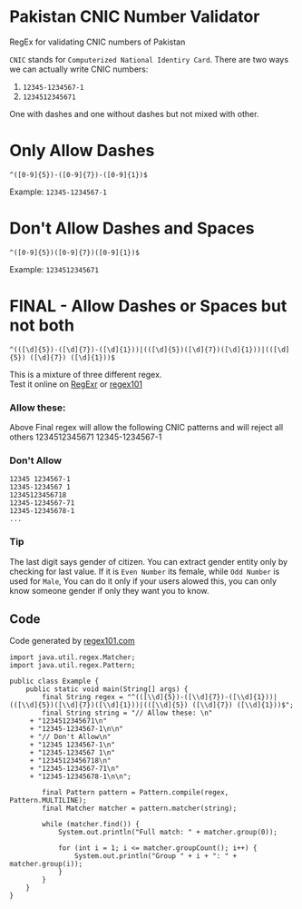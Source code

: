 # Pakistan CNIC Number Validator
RegEx for validating CNIC numbers of Pakistan

`CNIC` stands for `Computerized National Identiry Card`. There are two ways we can actually write CNIC numbers: 
1. `12345-1234567-1`
2. `1234512345671`

One with dashes and one without dashes but not mixed with other.

# Only Allow Dashes

    ^([0-9]{5})-([0-9]{7})-([0-9]{1})$
Example: `12345-1234567-1`

# Don't Allow Dashes and Spaces

    ^([0-9]{5})([0-9]{7})([0-9]{1})$
Example: `1234512345671`    

# FINAL - Allow Dashes or Spaces but not both

    ^(([\d]{5})-([\d]{7})-([\d]{1}))|(([\d]{5})([\d]{7})([\d]{1}))|(([\d]{5}) ([\d]{7}) ([\d]{1}))$

This is a mixture of three different regex.  
Test it online on [RegExr](https://regexr.com/62tbn) or [regex101](https://regex101.com/r/Y6NSdd/1)
    
### Allow these: 
Above Final regex will allow the following CNIC patterns and will reject all others
    1234512345671
    12345-1234567-1

### Don't Allow
    12345 1234567-1
    12345-1234567 1
    12345123456718
    12345-1234567-71
    12345-12345678-1
    ...


### Tip
The last digit says gender of citizen. You can extract gender entity only by checking for last value. If it is `Even Number` its female, while `Odd Number` is used for `Male`, You can do it only if your users alowed this, you can only know someone gender if only they want you to know.


## Code

Code generated by [regex101.com](https://regex101.com/r/STdsD6/1/codegen?language=java)

    import java.util.regex.Matcher;
    import java.util.regex.Pattern;

    public class Example {
        public static void main(String[] args) {
            final String regex = "^(([\\d]{5})-([\\d]{7})-([\\d]{1}))|(([\\d]{5})([\\d]{7})([\\d]{1}))|(([\\d]{5}) ([\\d]{7}) ([\\d]{1}))$";
            final String string = "// Allow these: \n"
         + "1234512345671\n"
         + "12345-1234567-1\n\n"
         + "// Don't Allow\n"
         + "12345 1234567-1\n"
         + "12345-1234567 1\n"
         + "12345123456718\n"
         + "12345-1234567-71\n"
         + "12345-12345678-1\n\n";

            final Pattern pattern = Pattern.compile(regex, Pattern.MULTILINE);
            final Matcher matcher = pattern.matcher(string);

            while (matcher.find()) {
                System.out.println("Full match: " + matcher.group(0));

                for (int i = 1; i <= matcher.groupCount(); i++) {
                    System.out.println("Group " + i + ": " + matcher.group(i));
                }
            }
        }
    }

